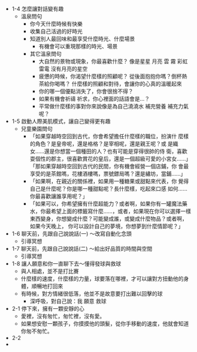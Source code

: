 - 1-4 怎麼讓對話變有趣
	- 溫泉問句
		- 你今天什麼時候有快樂
		- 收集自己活過的好時光
		- 知道別人最回味和最享受什麼時光、什麼場景
			- 有機會可以重現那樣的時光、場景
		- 其它溫泉問句
			- 大自然的景物或現象，你最喜歡什麼？
			  像是星星 月亮 雲 霧 彩虹 雷電 沒有月亮的星空
			- 疲憊的時候，你渴望什麼樣的照顧呢？
			  從後面抱抱你嗎？倒杯熱茶給你喝嗎？
			  什麼樣的照顧和對待，會讓你的心真的溫暖起來
			- 你的哪一個優點消失了，你會很捨不得？
			- 如果有機會祈禱 祈求，你心裡面的話語會是…？
			- 平常做什麼樣的事對你來說像是為自己澆澆水 補充營養 補充力氣呢？
- 1-5 啟動人際美肌模式，讓自己變得更有趣
	- 兒童樂園問句
		- 「如果穿越時空回到古代，你會希望擔任什麼樣的職位，扮演什 麼樣的角色？是皇帝呢，還是格格？是宰相呢，還是親王呢？或 是織女……還是你想當一個種田的人？也有可能是穿得很帥的侍 衛，喜歡耍個性的郡主，很喜歡賞花的皇后，還是一個超級可愛的小宮女……」
		  「那如果穿越時空回到古代的民間，你有機會經營一個店鋪，你 會最享受的是茶館嗎，花樓酒樓嗎，票號鏢局嗎？還是繡坊，當鋪……」
		- 「如果啊，在親近的關係裡，如果用一種糖果或甜點來代表，你 覺得自己是什麼呢？你是哪一種甜點呢？長什麼樣，吃起來口感 如何……你最喜歡讓誰享用呢？」
		- 「如果可以，你希望擁有什麼超能力？或者啊，如果你有一罐魔法藥水，你最希望上面的標籤寫什麼……，或者，如果現在你可以選擇一樣東西變身，你想變成什麼？可能變成誰，或變成什麼物品？或者啊，如果今天晚上， 你可以設計自己的夢境，你想夢到什麼情節呢？」
- 1-6 聊天前，先跟自己說說話(一) ～改寫自動化念頭
	- 引導冥想
- 1-7 聊天前，先跟自己說說話(二) ～給出好品質的時間與空間
	- 引導冥想
- 1-8 讓人願意和你一直聊下去～懂得發球與救球
	- 與人相處，並不是打比賽
	- 什麼樣的速度，什麼樣的力量，球要落在哪裡，才可以讓對方扭動他的身體，順暢地打回來
	- 有時候，對方情緒很低落，他並不是故意要打出難以回擊的球
		- 深呼吸，對自己說：我 願意 救球
- 2-1 停下來，擁有一顆安靜的心
	- 愛裡，沒有匆忙，匆忙裡，沒有愛。
	- 如果想安慰一顆孩子，你摸摸他的頭髮，從你手移動的速度，他就會知道你匆不匆忙。
- 2-2
-